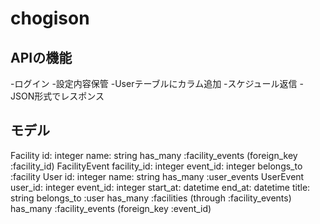 # chogison

## APIの機能
 -ログイン
 -設定内容保管
  -Userテーブルにカラム追加
 -スケジュール返信
  -JSON形式でレスポンス

## モデル
Facility
  id: integer
  name: string
  has_many :facility_events (foreign_key :facility_id)
FacilityEvent
  facility_id: integer
  event_id: integer
  belongs_to :facility
User
  id: integer
  name: string
  has_many :user_events
UserEvent
  user_id: integer
  event_id: integer
  start_at: datetime
  end_at: datetime
  title: string
  belongs_to :user
  has_many :facilities (through :facility_events)
  has_many :facility_events (foreign_key :event_id)
